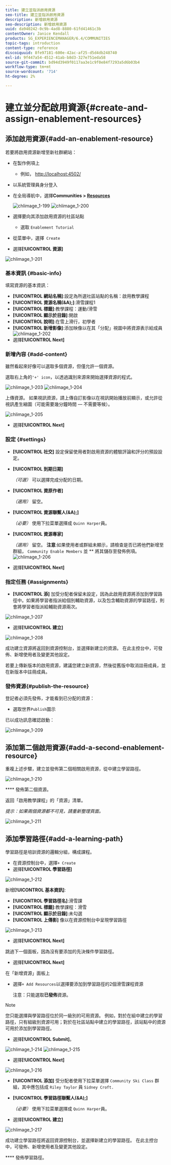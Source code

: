 ```yaml
---
title: 建立並指派啟用資源
seo-title: 建立並指派啟用資源
description: 新增啟用資源
seo-description: 新增啟用資源
uuid: da940242-0c9b-4ad8-8880-61fd41461c3b
contentOwner: Janice Kendall
products: SG_EXPERIENCEMANAGER/6.4/COMMUNITIES
topic-tags: introduction
content-type: reference
discoiquuid: 8fe97181-600e-42ac-af25-d5d4db248740
exl-id: 9f447a54-4512-41ab-b8d3-327e751eda58
source-git-commit: bd94d3949f0117aa3e1c9f0e84f7293a5d6b03b4
workflow-type: tm+mt
source-wordcount: '714'
ht-degree: 2%

---
```


# 建立並分配啟用資源{#create-and-assign-enablement-resources}

## 添加啟用資源{#add-an-enablement-resource}

若要將啟用資源新增至新社群網站：

* 在製作例項上
   * 例如， [http://localhost:4502/](http://localhost:4503/)
* 以系統管理員身分登入
* 在全局導航中，選擇&#x200B;**Communities > [Resources](resources.md)**

   ![chlimage_1-199](assets/chlimage_1-199.png)
   ![chlimage_1-200](assets/chlimage_1-200.png)
* 選擇要向其添加啟用資源的社區站點
   * 選取 `Enablement Tutorial`
* 從菜單中，選擇` Create`
* 選擇&#x200B;**[!UICONTROL 資源]**

![chlimage_1-201](assets/chlimage_1-201.png)

### 基本資訊 {#basic-info}

填寫資源的基本資訊：

* **[!UICONTROL 網站名稱]**:設定為所選社區站點的名稱：啟用教學課程
* **[!UICONTROL 資源名稱(&amp;A);]**:滑雪課程1
* **[!UICONTROL 標籤]**:教學課程：運動/滑雪
* **[!UICONTROL 顯示於目錄]**:開啟
* **[!UICONTROL 說明]**:在雪上滑行，初學者
* **[!UICONTROL 新增影像]**:添加映像以在其「分配」視圖中將資源表示給成員
   ![chlimage_1-202](assets/chlimage_1-202.png)
* 選擇&#x200B;**[!UICONTROL Next]**

### 新增內容 {#add-content}

雖然看起來好像可以選取多個資源，但僅允許一個資源。

選取右上角的`'+' icon`，以透過識別來源來開始選擇資源的程式。

![chlimage_1-203](assets/chlimage_1-203.png) ![chlimage_1-204](assets/chlimage_1-204.png)

上傳資源。 如果視訊資源，請上傳自訂影像以在視訊開始播放前顯示，或允許從視訊產生縮圖（可能需要幾分鐘時間 — 不需要等候）。

![chlimage_1-205](assets/chlimage_1-205.png)

* 選擇&#x200B;**[!UICONTROL Next]**

### 設定 {#settings}

* **[!UICONTROL 社交]**
設定保留使用者對啟用資源的體驗評論和評分的預設設定。
* **[!UICONTROL 到期日期]**

   *（可選）* 可以選擇完成分配的日期。
* **[!UICONTROL 資原作者]**

   *（選用）* 留空。
* **[!UICONTROL 資源聯繫人(&amp;A);]**

   *（必要）* 使用下拉菜單選擇成 `Quinn Harper`員。
* **[!UICONTROL 資源專家]**

   *（選用）* 留空。
   **注意**:如果使用者或群組未顯示，請檢查是否已將他們新增至群組， `Community Enable Members` 並 ** 將其儲存至發佈例項。
   ![chlimage_1-206](assets/chlimage_1-206.png)
* 選擇&#x200B;**[!UICONTROL Next]**

### 指定任務 {#assignments}

* **[!UICONTROL 添]**
加受分配者保留未設定，因為此啟用資源將添加到學習路徑中。如果將學習者指派給個別輔助資源，以及包含輔助資源的學習路徑，則會將學習者指派給輔助資源兩次。

![chlimage_1-207](assets/chlimage_1-207.png)

* 選擇&#x200B;**[!UICONTROL 建立]**

![chlimage_1-208](assets/chlimage_1-208.png)

成功建立資源將返回到資源控制台，並選擇新建立的資源。 在此主控台中，可發佈、新增使用者及變更其他設定。

若要上傳新版本的啟用資源，建議您建立新資源，然後從舊版中取消註冊成員，並在新版本中註冊成員。

### 發佈資源{#publish-the-resource}

登記者必須先發佈，才能看到已分配的資源：

* 選取世界`Publish`圖示

已以成功訊息確認啟動：

![chlimage_1-209](assets/chlimage_1-209.png)

## 添加第二個啟用資源{#add-a-second-enablement-resource}

重複上述步驟，建立並發佈第二個相關啟用資源，從中建立學習路徑。

![chlimage_1-210](assets/chlimage_1-210.png)

**** 發佈第二個資源。

返回「啟用教學課程」的「資源」清單。

*提示：如果兩個資源都不可見，請重新整理頁面。*

![chlimage_1-211](assets/chlimage_1-211.png)

## 添加學習路徑{#add-a-learning-path}

學習路徑是培訓資源的邏輯分組，構成課程。

* 在資源控制台中，選擇`+ Create`
* 選擇&#x200B;**[!UICONTROL 學習路徑]**

![chlimage_1-212](assets/chlimage_1-212.png)

新增&#x200B;**[!UICONTROL 基本資訊]**:

* **[!UICONTROL 學習路徑名]**:滑雪課
* **[!UICONTROL 標籤]**:教學課程：滑雪
* **[!UICONTROL 顯示於目錄]**:未勾選
* **[!UICONTROL 上傳影]** 像以在資源控制台中呈現學習路徑

![chlimage_1-213](assets/chlimage_1-213.png)

* 選擇&#x200B;**[!UICONTROL Next]**

跳過下一個面板，因為沒有要添加的先決條件學習路徑。

* 選擇&#x200B;**[!UICONTROL Next]**

在「新增資源」面板上

* 選擇`+ Add Resources`以選擇要添加到學習路徑的2個滑雪課程資源

   注意：只能選取&#x200B;**已發佈**&#x200B;資源。

>[!NOTE]
>
>您只能選擇與學習路徑位於同一級別的可用資源。 例如，對於在組中建立的學習路徑，只有組級別資源可用；對於在社區站點中建立的學習路徑，該站點中的資源可用於添加到學習路徑。

* 選擇&#x200B;**[!UICONTROL Submit]**。

![chlimage_1-214](assets/chlimage_1-214.png) ![chlimage_1-215](assets/chlimage_1-215.png)

* 選擇&#x200B;**[!UICONTROL Next]**

![chlimage_1-216](assets/chlimage_1-216.png)

* **[!UICONTROL 添加]**
受分配者使用下拉菜單選擇 
`Community Ski Class` 群組，其中應包括成 `Riley Taylor` 員  `Sidney Croft.`

* **[!UICONTROL 學習路徑聯繫人(&amp;A);]**

   *（必要）* 使用下拉菜單選擇成 `Quinn Harper`員。

* 選擇&#x200B;**[!UICONTROL 建立]**

![chlimage_1-217](assets/chlimage_1-217.png)

成功建立學習路徑將返回資源控制台，並選擇新建立的學習路徑。 在此主控台中，可發佈、新增使用者及變更其他設定。

**** 發佈學習路徑。

